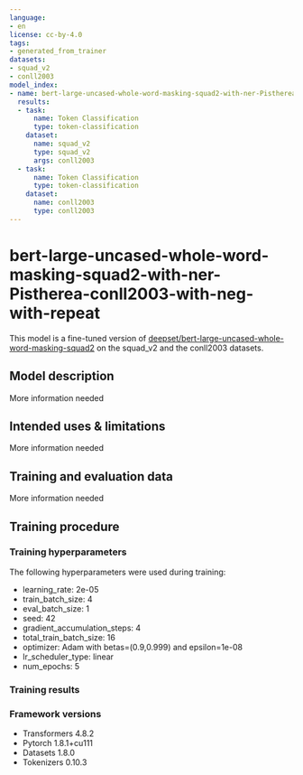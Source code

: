 ```yaml
---
language:
- en
license: cc-by-4.0
tags:
- generated_from_trainer
datasets:
- squad_v2
- conll2003
model_index:
- name: bert-large-uncased-whole-word-masking-squad2-with-ner-Pistherea-conll2003-with-neg-with-repeat
  results:
  - task:
      name: Token Classification
      type: token-classification
    dataset:
      name: squad_v2
      type: squad_v2
      args: conll2003
  - task:
      name: Token Classification
      type: token-classification
    dataset:
      name: conll2003
      type: conll2003
---
```


<!-- This model card has been generated automatically according to the information the Trainer had access to. You
should probably proofread and complete it, then remove this comment. -->

# bert-large-uncased-whole-word-masking-squad2-with-ner-Pistherea-conll2003-with-neg-with-repeat

This model is a fine-tuned version of [deepset/bert-large-uncased-whole-word-masking-squad2](https://huggingface.co/deepset/bert-large-uncased-whole-word-masking-squad2) on the squad_v2 and the conll2003 datasets.

## Model description

More information needed

## Intended uses & limitations

More information needed

## Training and evaluation data

More information needed

## Training procedure

### Training hyperparameters

The following hyperparameters were used during training:
- learning_rate: 2e-05
- train_batch_size: 4
- eval_batch_size: 1
- seed: 42
- gradient_accumulation_steps: 4
- total_train_batch_size: 16
- optimizer: Adam with betas=(0.9,0.999) and epsilon=1e-08
- lr_scheduler_type: linear
- num_epochs: 5

### Training results



### Framework versions

- Transformers 4.8.2
- Pytorch 1.8.1+cu111
- Datasets 1.8.0
- Tokenizers 0.10.3
